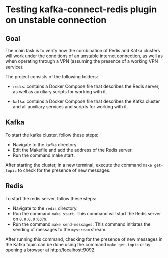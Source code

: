 # Testing kafka-connect-redis plugin on unstable connection

## Goal

The main task is to verify how the combination of Redis and Kafka clusters will work under the conditions of an unstable internet connection, as well as when operating through a VPN (assuming the presence of a working VPN service).

The project consists of the following folders:

- `redis`: contains a Docker Compose file that describes the Redis server, as well as auxiliary scripts for working with it.

- `kafka`: contains a Docker Compose file that describes the Kafka cluster and all auxiliary services and scripts for working with it.

## Kafka

To start the kafka cluster, follow these steps:

- Navigate to the `kafka` directory.
- Edit the Makefile and add the address of the Redis server.
- Run the command make start.

After starting the cluster, in a new terminal, execute the command `make get-topic` to check for the presence of new messages.

## Redis

To start the redis server, follow these steps:

- Navigate to the `redis` directory.
- Run the command `make start`. This command will start the Redis server on `0.0.0.0:6379`.
- Run the command `make send-messages`. This command initiates the sending of messages to the `mystream` stream.

After running this command, checking for the presence of new messages in the Kafka topic can be done using the command `make get-topic` or by opening a browser at http://localhost:9092.

